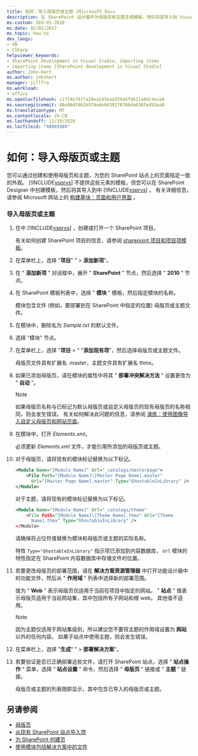 ```yaml
---
title: 如何：导入母版页或主题 |Microsoft Docs
description: 在 SharePoint 设计器中为母版页和主题生成模板，然后将其导入到 Visual Studio，以使您的 SharePoint 站点上的页面具有一致的外观。
ms.custom: SEO-VS-2020
ms.date: 02/02/2017
ms.topic: how-to
dev_langs:
- VB
- CSharp
helpviewer_keywords:
- SharePoint development in Visual Studio, importing items
- importing items [SharePoint development in Visual Studio]
author: John-Hart
ms.author: johnhart
manager: jillfra
ms.workload:
- office
ms.openlocfilehash: c17f4e7477a20ea245eaa359a6f9611a8dc4ece6
ms.sourcegitcommit: 86e98df462b574ade66392f8760da638fe455aa0
ms.translationtype: MT
ms.contentlocale: zh-CN
ms.lasthandoff: 11/19/2020
ms.locfileid: "94903489"
---
```

# <a name="how-to-import-a-master-page-or-theme"></a>如何：导入母版页或主题
  您可以通过创建和使用母版页和主题，为您的 SharePoint 站点上的页面指定一致的外观。 [!INCLUDE[vsprvs](../sharepoint/includes/vsprvs-md.md)] 不提供这些元素的模板，但您可以在 SharePoint Designer 中创建模板，然后将其导入到中 [!INCLUDE[vsprvs](../sharepoint/includes/vsprvs-md.md)] 。 有关详细信息，请参阅 Microsoft 网站上的 [构建基块：页面和用户界面](/previous-versions/office/developer/sharepoint-2010/ee539040(v=office.14)) 。

### <a name="to-import-a-master-page-or-theme"></a>导入母版页或主题

1. 在中 [!INCLUDE[vsprvs](../sharepoint/includes/vsprvs-md.md)] ，创建或打开一个 SharePoint 项目。

     有关如何创建 SharePoint 项目的信息，请参阅 [sharepoint 项目和项目项模板](../sharepoint/sharepoint-project-and-project-item-templates.md)。

2. 在菜单栏上，选择 "**项目**" "  >  **添加新项**"。

3. 在 " **添加新项** " 对话框中，展开 " **SharePoint** " 节点，然后选择 " **2010** " 节点。

4. 在 SharePoint 模板列表中，选择 " **模块** " 模板，然后指定模块的名称。

     模块包含文件 (例如，要部署到在 SharePoint 中指定的位置) 母版页或主题文件。

5. 在模块中，删除名为 *Sample.txt* 的默认文件。

6. 选择 "模块" 节点。

7. 在菜单栏上，选择 "**项目**  >  " "**添加现有项**"，然后选择母版页或主题文件。

     母版页文件具有扩展名 .master，主题文件具有扩展名 thmx。

8. 如果已添加母版页，请在模块的属性中将其 " **部署冲突解决方法** " 设置更改为 " **自动** "。

    > [!NOTE]
    > 如果母版页名称与已标记为默认母版页或自定义母版页的现有母版页的名称相同，则会发生错误。 有关如何解决此问题的信息，请参阅 [演练：使用图像导入自定义母版页和网站页面](../sharepoint/walkthrough-import-a-custom-master-page-and-site-page-with-an-image.md)。

9. 在模块中，打开 *Elements.xml*。

     必须更新 *Elements.xml* 文件，才能引用所添加的母版页或主题。

10. 对于母版页，请将现有的模块标记替换为以下标记。

    ```xml
    <Module Name="[Module Name]" Url="_catalogs/masterpage">
        <File Path="[Module Name]\[Master Page Name].master"
          Url="[Master Page Name].master" Type="GhostableInLibrary" />
    </Module>
    ```

     对于主题，请将现有的模块标记替换为以下标记。

    ```xml
    <Module Name="[Module Name]" Url="_catalogs/theme"
        <File Path="[Module Name]\[Theme Name].thmx" Url="[Theme
          Name].thmx" Type="GhostableInLibrary" />
    </Module>
    ```

     请确保将占位符值替换为模块和母版页或主题的实际名称。

     特性 `Type="GhostableInLibrary"` 指示项已添加到内容数据库， `Url` 模块的特性指定在 SharePoint 内容数据库中存储文件的位置。

11. 若要更改母版页的部署范围，请在 **解决方案资源管理器** 中打开功能设计器中的功能文件，然后从 " **作用域** " 列表中选择新的部署范围。

     值为 " **Web** " 表示母版页仅适用于当前在项目中指定的网站。 " **站点** " 值表示母版页适用于当前网站集，其中包括所有子网站和根 web。 其他值不适用。

    > [!NOTE]
    > 因为主题仅适用于网站集级别，所以建议您不要将主题的作用域设置为 **网站** 以外的任何内容。 如果子站点中使用主题，则会发生错误。

12. 在菜单栏上，选择 "**生成**" "  >  **部署解决方案**"。

13. 若要验证是否已正确部署这些文件，请打开 SharePoint 站点，选择 " **站点操作** " 菜单，选择 " **站点设置** " 命令，然后选择 " **母版页** " 链接或 " **主题** " 链接。

     母版页或主题的列表随即显示，其中包含已导入的母版页或主题。

## <a name="see-also"></a>另请参阅
- [母版页](/previous-versions/office/developer/sharepoint-2010/ms443795(v=office.14))
- [从现有 SharePoint 站点导入项](../sharepoint/importing-items-from-an-existing-sharepoint-site.md)
- [为 SharePoint 创建页](../sharepoint/creating-pages-for-sharepoint.md)
- [使用模块包括解决方案中的文件](../sharepoint/using-modules-to-include-files-in-the-solution.md)
